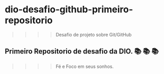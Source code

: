 # dio-desafio-github-primeiro-repositorio
>>>>Desafio de projeto sobre Git/GitHub

## Primeiro Repositorio de desafio da DIO. :books: :books: :books:
>>>>Fé e Foco em seus sonhos.